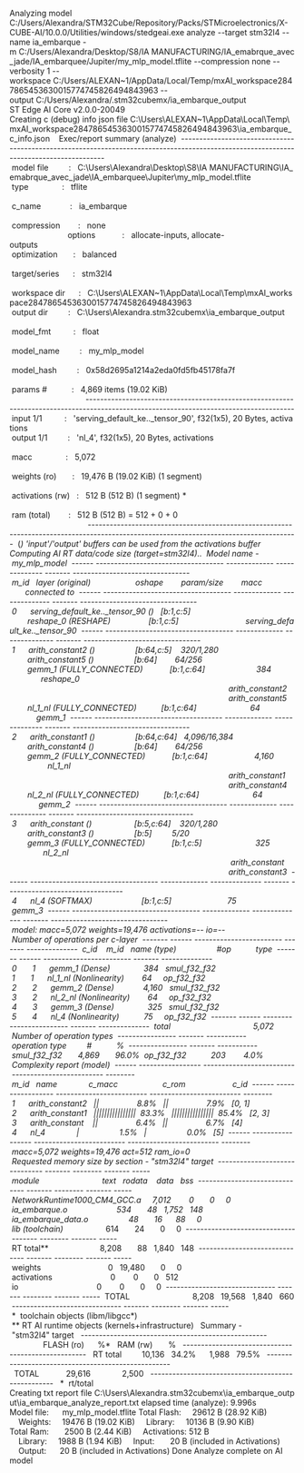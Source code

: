 Analyzing model 
C:/Users/Alexandra/STM32Cube/Repository/Packs/STMicroelectronics/X-CUBE-AI/10.0.0/Utilities/windows/stedgeai.exe analyze --target stm32l4 --name ia_embarque -m C:/Users/Alexandra/Desktop/S8/IA MANUFACTURING/IA_emabrque_avec_jade/IA_embarquee/Jupiter/my_mlp_model.tflite --compression none --verbosity 1 --workspace C:/Users/ALEXAN~1/AppData/Local/Temp/mxAI_workspace2847865453630015774745826494843963 --output C:/Users/Alexandra/.stm32cubemx/ia_embarque_output 
ST Edge AI Core v2.0.0-20049 
Creating c (debug) info json file C:\Users\ALEXAN~1\AppData\Local\Temp\mxAI_workspace2847865453630015774745826494843963\ia_embarque_c_info.json 
  
 Exec/report summary (analyze) 
 --------------------------------------------------------------------------------------------------------------------------------------- 
 model file         :   C:\Users\Alexandra\Desktop\S8\IA MANUFACTURING\IA_emabrque_avec_jade\IA_embarquee\Jupiter\my_mlp_model.tflite    
 type               :   tflite                                                                                                           
 c_name             :   ia_embarque                                                                                                      
 compression        :   none                                                                                                             
 options            :   allocate-inputs, allocate-outputs                                                                                
 optimization       :   balanced                                                                                                         
 target/series      :   stm32l4                                                                                                          
 workspace dir      :   C:\Users\ALEXAN~1\AppData\Local\Temp\mxAI_workspace2847865453630015774745826494843963                            
 output dir         :   C:\Users\Alexandra\.stm32cubemx\ia_embarque_output                                                               
 model_fmt          :   float                                                                                                            
 model_name         :   my_mlp_model                                                                                                     
 model_hash         :   0x58d2695a1214a2eda0fd5fb45178fa7f                                                                               
 params #           :   4,869 items (19.02 KiB)                                                                                          
 --------------------------------------------------------------------------------------------------------------------------------------- 
 input 1/1          :   'serving_default_ke.._tensor_90', f32(1x5), 20 Bytes, activations                                                
 output 1/1         :   'nl_4', f32(1x5), 20 Bytes, activations                                                                          
 macc               :   5,072                                                                                                            
 weights (ro)       :   19,476 B (19.02 KiB) (1 segment)                                                                                 
 activations (rw)   :   512 B (512 B) (1 segment) *                                                                                      
 ram (total)        :   512 B (512 B) = 512 + 0 + 0                                                                                      
 --------------------------------------------------------------------------------------------------------------------------------------- 
 (*) 'input'/'output' buffers can be used from the activations buffer 
Computing AI RT data/code size (target=stm32l4).. 
 Model name - my_mlp_model 
 ------ ----------------------------------- ------------- -------------- ------- -------------------------------- 
 m_id   layer (original)                    oshape        param/size        macc                     connected to 
 ------ ----------------------------------- ------------- -------------- ------- -------------------------------- 
 0      serving_default_ke.._tensor_90 ()   [b:1,c:5] 
        reshape_0 (RESHAPE)                 [b:1,c:5]                              serving_default_ke.._tensor_90 
 ------ ----------------------------------- ------------- -------------- ------- -------------------------------- 
 1      arith_constant2 ()                  [b:64,c:5]    320/1,280 
        arith_constant5 ()                  [b:64]        64/256 
        gemm_1 (FULLY_CONNECTED)            [b:1,c:64]                       384                        reshape_0 
                                                                                                  arith_constant2 
                                                                                                  arith_constant5 
        nl_1_nl (FULLY_CONNECTED)           [b:1,c:64]                        64                           gemm_1 
 ------ ----------------------------------- ------------- -------------- ------- -------------------------------- 
 2      arith_constant1 ()                  [b:64,c:64]   4,096/16,384 
        arith_constant4 ()                  [b:64]        64/256 
        gemm_2 (FULLY_CONNECTED)            [b:1,c:64]                     4,160                          nl_1_nl 
                                                                                                  arith_constant1 
                                                                                                  arith_constant4 
        nl_2_nl (FULLY_CONNECTED)           [b:1,c:64]                        64                           gemm_2 
 ------ ----------------------------------- ------------- -------------- ------- -------------------------------- 
 3      arith_constant ()                   [b:5,c:64]    320/1,280 
        arith_constant3 ()                  [b:5]         5/20 
        gemm_3 (FULLY_CONNECTED)            [b:1,c:5]                        325                          nl_2_nl 
                                                                                                   arith_constant 
                                                                                                  arith_constant3 
 ------ ----------------------------------- ------------- -------------- ------- -------------------------------- 
 4      nl_4 (SOFTMAX)                      [b:1,c:5]                         75                           gemm_3 
 ------ ----------------------------------- ------------- -------------- ------- -------------------------------- 
 model: macc=5,072 weights=19,476 activations=-- io=-- 
 Number of operations per c-layer 
 ------- ------ ------------------------ ------- -------------- 
 c_id    m_id   name (type)                  #op           type 
 ------- ------ ------------------------ ------- -------------- 
 0       1      gemm_1 (Dense)               384   smul_f32_f32 
 1       1      nl_1_nl (Nonlinearity)        64     op_f32_f32 
 2       2      gemm_2 (Dense)             4,160   smul_f32_f32 
 3       2      nl_2_nl (Nonlinearity)        64     op_f32_f32 
 4       3      gemm_3 (Dense)               325   smul_f32_f32 
 5       4      nl_4 (Nonlinearity)           75     op_f32_f32 
 ------- ------ ------------------------ ------- -------------- 
 total                                     5,072 
 Number of operation types 
 ---------------- ------- ----------- 
 operation type         #           % 
 ---------------- ------- ----------- 
 smul_f32_f32       4,869       96.0% 
 op_f32_f32           203        4.0% 
 Complexity report (model) 
 ------ ----------------- ------------------------- ------------------------- -------- 
 m_id   name              c_macc                    c_rom                     c_id 
 ------ ----------------- ------------------------- ------------------------- -------- 
 1      arith_constant2   ||                 8.8%   ||                 7.9%   [0, 1] 
 2      arith_constant1   ||||||||||||||||  83.3%   ||||||||||||||||  85.4%   [2, 3] 
 3      arith_constant    ||                 6.4%   ||                 6.7%   [4] 
 4      nl_4              |                  1.5%   |                  0.0%   [5] 
 ------ ----------------- ------------------------- ------------------------- -------- 
 macc=5,072 weights=19,476 act=512 ram_io=0 
 Requested memory size by section - "stm32l4" target 
 ------------------------------ ------- -------- ------- ----- 
 module                            text   rodata    data   bss 
 ------------------------------ ------- -------- ------- ----- 
 NetworkRuntime1000_CM4_GCC.a     7,012        0       0     0 
 ia_embarque.o                      534       48   1,752   148 
 ia_embarque_data.o                  48       16      88     0 
 lib (toolchain)*                   614       24       0     0 
 ------------------------------ ------- -------- ------- ----- 
 RT total**                       8,208       88   1,840   148 
 ------------------------------ ------- -------- ------- ----- 
 weights                              0   19,480       0     0 
 activations                          0        0       0   512 
 io                                   0        0       0     0 
 ------------------------------ ------- -------- ------- ----- 
 TOTAL                            8,208   19,568   1,840   660 
 ------------------------------ ------- -------- ------- ----- 
 *  toolchain objects (libm/libgcc*) 
 ** RT AI runtime objects (kernels+infrastructure) 
  Summary - "stm32l4" target 
  --------------------------------------------------- 
               FLASH (ro)      %*   RAM (rw)       % 
  --------------------------------------------------- 
  RT total         10,136   34.2%      1,988   79.5% 
  --------------------------------------------------- 
  TOTAL            29,616              2,500 
  --------------------------------------------------- 
  *  rt/total 
Creating txt report file C:\Users\Alexandra\.stm32cubemx\ia_embarque_output\ia_embarque_analyze_report.txt 
elapsed time (analyze): 9.996s 
Model file:      my_mlp_model.tflite 
Total Flash:     29612 B (28.92 KiB) 
    Weights:     19476 B (19.02 KiB) 
    Library:     10136 B (9.90 KiB) 
Total Ram:       2500 B (2.44 KiB) 
    Activations: 512 B 
    Library:     1988 B (1.94 KiB) 
    Input:       20 B (included in Activations) 
    Output:      20 B (included in Activations) 
Done 
Analyze complete on AI model